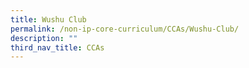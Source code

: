 ```yaml
---
title: Wushu Club
permalink: /non-ip-core-curriculum/CCAs/Wushu-Club/
description: ""
third_nav_title: CCAs
---
```

